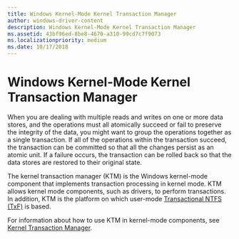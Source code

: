 ```yaml
---
title: Windows Kernel-Mode Kernel Transaction Manager
author: windows-driver-content
description: Windows Kernel-Mode Kernel Transaction Manager
ms.assetid: 43bf96ed-8be8-4670-a310-99cd7c7f9073
ms.localizationpriority: medium
ms.date: 10/17/2018
---
```


# Windows Kernel-Mode Kernel Transaction Manager


When you are dealing with multiple reads and writes on one or more data stores, and the operations must all atomically succeed or fail to preserve the integrity of the data, you might want to group the operations together as a single transaction. If all of the operations within the transaction succeed, the transaction can be committed so that all the changes persist as an atomic unit. If a failure occurs, the transaction can be rolled back so that the data stores are restored to their original state.

The kernel transaction manager (KTM) is the Windows kernel-mode component that implements transaction processing in kernel mode. KTM allows kernel mode components, such as drivers, to perform transactions. In addition, KTM is the platform on which user-mode [Transactional NTFS (TxF)](http://go.microsoft.com/fwlink/p/?linkid=131245) is based.

For information about how to use KTM in kernel-mode components, see [Kernel Transaction Manager](using-kernel-transaction-manager.md).

 

 





